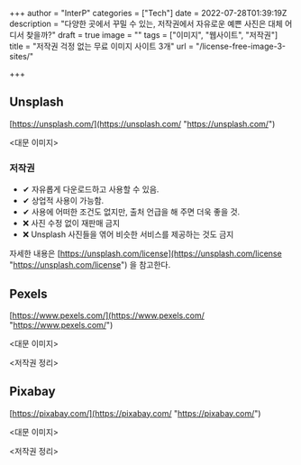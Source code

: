+++
author = "InterP"
categories = ["Tech"]
date = 2022-07-28T01:39:19Z
description = "다양한 곳에서 꾸밀 수 있는, 저작권에서 자유로운 예쁜 사진은 대체 어디서 찾을까?"
draft = true
image = ""
tags = ["이미지", "웹사이트", "저작권"]
title = "저작권 걱정 없는 무료 이미지 사이트 3개"
url = "/license-free-image-3-sites/"

+++
## Unsplash

[https://unsplash.com/](https://unsplash.com/ "https://unsplash.com/")

<대문 이미지>

### 저작권

* ✔ 자유롭게 다운로드하고 사용할 수 있음.
* ✔ 상업적 사용이 가능함.
* ✔ 사용에 어떠한 조건도 없지만, 출처 언급을 해 주면 더욱 좋을 것.
* ❌ 사진 수정 없이 재판매 금지
* ❌ Unsplash 사진들을 엮어 비슷한 서비스를 제공하는 것도 금지

자세한 내용은 [https://unsplash.com/license](https://unsplash.com/license "https://unsplash.com/license") 을 참고한다.

## Pexels

[https://www.pexels.com/](https://www.pexels.com/ "https://www.pexels.com/")

<대문 이미지>

<저작권 정리>

## Pixabay

[https://pixabay.com/](https://pixabay.com/ "https://pixabay.com/")

<대문 이미지>

<저작권 정리>